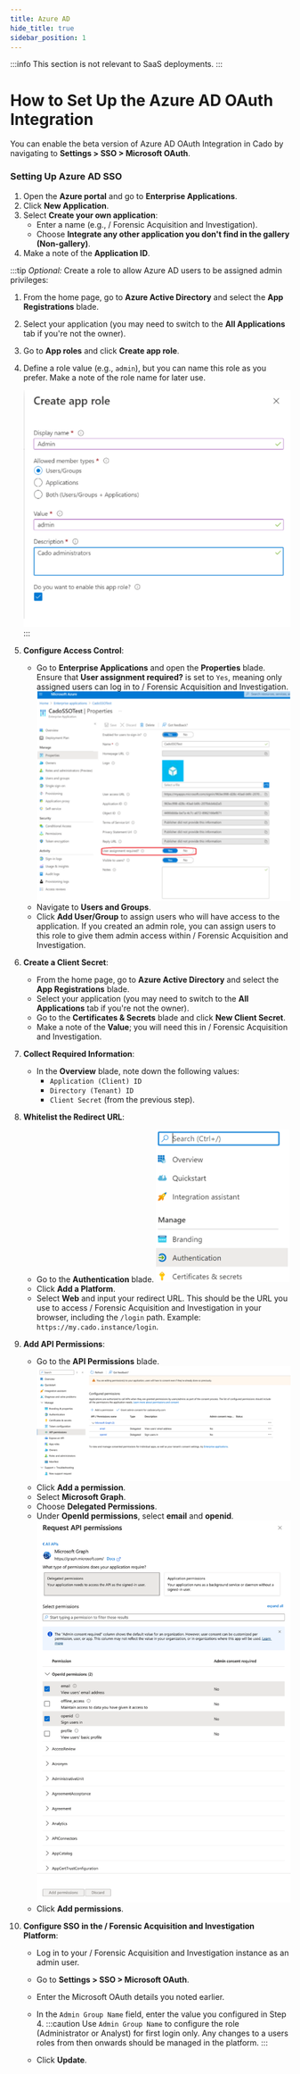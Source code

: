 ```yaml
---
title: Azure AD
hide_title: true
sidebar_position: 1
---
```


:::info
This section is not relevant to SaaS deployments.
:::

# How to Set Up the Azure AD OAuth Integration

You can enable the beta version of Azure AD OAuth Integration in Cado by navigating to **Settings > SSO > Microsoft OAuth**.

### Setting Up Azure AD SSO

1. Open the **Azure portal** and go to **Enterprise Applications**.
2. Click **New Application**.
3. Select **Create your own application**:
   - Enter a name (e.g., / Forensic Acquisition and Investigation).
   - Choose **Integrate any other application you don't find in the gallery (Non-gallery)**.
4. Make a note of the **Application ID**.

:::tip
*Optional:* Create a role to allow Azure AD users to be assigned admin privileges:

1. From the home page, go to **Azure Active Directory** and select the **App Registrations** blade.
2. Select your application (you may need to switch to the **All Applications** tab if you're not the owner).
3. Go to **App roles** and click **Create app role**.
4. Define a role value (e.g., `admin`), but you can name this role as you prefer. Make a note of the role name for later use.

   ![Azure AD Role](/img/azure-create-role.png)
:::

5. **Configure Access Control**:
   - Go to **Enterprise Applications** and open the **Properties** blade. Ensure that **User assignment required?** is set to `Yes`, meaning only assigned users can log in to / Forensic Acquisition and Investigation.
     ![Azure Properties](/img/azure-properties.png)
   - Navigate to **Users and Groups**.
   - Click **Add User/Group** to assign users who will have access to the application. If you created an admin role, you can assign users to this role to give them admin access within / Forensic Acquisition and Investigation.

6. **Create a Client Secret**:
   - From the home page, go to **Azure Active Directory** and select the **App Registrations** blade.
   - Select your application (you may need to switch to the **All Applications** tab if you're not the owner).
   - Go to the **Certificates & Secrets** blade and click **New Client Secret**.
   - Make a note of the **Value**; you will need this in / Forensic Acquisition and Investigation.

7. **Collect Required Information**:
   - In the **Overview** blade, note down the following values:
     - `Application (Client) ID`
     - `Directory (Tenant) ID`
     - `Client Secret` (from the previous step).

8. **Whitelist the Redirect URL**:
   - Go to the **Authentication** blade.
     ![Azure Authentication](/img/azure-authentication.png)
   - Click **Add a Platform**.
   - Select **Web** and input your redirect URL. This should be the URL you use to access / Forensic Acquisition and Investigation in your browser, including the `/login` path. Example: `https://my.cado.instance/login`.

9. **Add API Permissions**:
   - Go to the **API Permissions** blade.
     ![Azure API Permissions page](/img/azure-api-permissions-1.png)
   - Click **Add a permission**.
   - Select **Microsoft Graph**.
   - Choose **Delegated Permissions**.
   - Under **OpenId permissions**, select **email** and **openid**.
     ![Azure API Permissions](/img/azure-api-permissions-2.png)
   - Click **Add permissions**.

10. **Configure SSO in the / Forensic Acquisition and Investigation Platform**:
    - Log in to your / Forensic Acquisition and Investigation instance as an admin user.
    - Go to **Settings > SSO > Microsoft OAuth**.
    - Enter the Microsoft OAuth details you noted earlier.
    - In the `Admin Group Name` field, enter the value you configured in Step 4.
:::caution
Use `Admin Group Name` to configure the role (Administrator or Analyst) for first login only. Any changes to a users roles from then onwards should be managed in the platform.
:::
    
    - Click **Update**.
